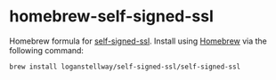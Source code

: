 # homebrew-self-signed-ssl

Homebrew formula for [self-signed-ssl](https://github.com/loganstellway/self-signed-ssl).
Install using [Homebrew](https://brew.sh) via the following command:

```
brew install loganstellway/self-signed-ssl/self-signed-ssl
```
